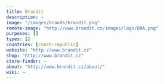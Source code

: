 ```yaml
---
title: Brandit
description: ~
image: "/images/brands/brandit.png"
remote-image: "http://www.brandit.cz/images/logo/BRA.png"
purposes: []
types: []
countries: [czech-republic]
website: "http://www.brandit.cz"
shop: "http://www.brandit.cz"
store-finder: ~
about: "http://www.brandit.cz/about/"
wiki: ~
---
```

